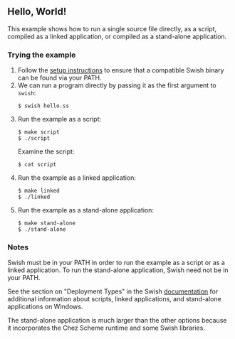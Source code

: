 ## Hello, World!

This example shows how to run a single source file directly, as a script, compiled as a linked application, or compiled as a stand-alone application.

### Trying the example

1. Follow the [setup instructions](../ReadMe.md#Setup) to ensure that a
   compatible Swish binary can be found via your PATH.
1. We can run a program directly by passing it as the first argument to `swish`:
   ```
   $ swish hello.ss
   ```
1. Run the example as a script:
   ```
   $ make script
   $ ./script
   ```
   Examine the script:
   ```
   $ cat script
   ```
1. Run the example as a linked application:
   ```
   $ make linked
   $ ./linked
   ```
1. Run the example as a stand-alone application:
   ```
   $ make stand-alone
   $ ./stand-alone
   ```

### Notes

Swish must be in your PATH in order to run the example as a script or as a linked application. To run the stand-alone application, Swish need not be in your PATH.

See the section on "Deployment Types" in the Swish [documentation](https://becls.github.io/swish/swish.pdf) for additional information about scripts, linked applications, and stand-alone applications on
Windows.

The stand-alone application is much larger than the other options because it
incorporates the Chez Scheme runtime and some Swish libraries.
